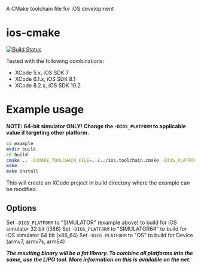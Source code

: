 A CMake toolchain file for iOS development

ios-cmake
=========

[![Build Status](https://travis-ci.org/leetal/ios-cmake.svg?branch=master)](https://travis-ci.org/leetal/ios-cmake)

Tested with the following combinations:
* XCode 5.x, iOS SDK 7
* XCode 6.1.x, iOS SDK 8.1
* XCode 8.2.x, iOS SDK 10.2

# Example usage 
**NOTE: 64-bit simulator ONLY! Change the `-DIOS_PLATFORM` to applicable value if targeting other platform.**

```bash
cd example
mkdir build
cd build
cmake .. -DCMAKE_TOOLCHAIN_FILE=../../ios.toolchain.cmake -DIOS_PLATFORM=SIMULATOR64
make
make install
```

This will create an XCode project in build directory where the example can be modified.

## Options
Set `-DIOS_PLATFORM` to "SIMULATOR" (example above) to build for iOS simulator 32 bit (i386)
Set `-DIOS_PLATFORM` to "SIMULATOR64" to build for iOS simulator 64 bit (x86_64)
Set `-DIOS_PLATFORM` to "OS" to build for Device (armv7, armv7s, arm64)

__*The resulting binary will be a fat library. To combine all platforms into the same, use the LIPO tool. More information on this is available on the net.*__
